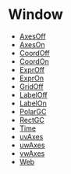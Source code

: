 # Window

 * <a href="../tokens/AxesOff.md" title="0x7E09">AxesOff</a>
 * <a href="../tokens/AxesOn.md" title="0x7E08">AxesOn </a>
 * <a href="../tokens/CoordOff.md" title="0x7E05">CoordOff</a>
 * <a href="../tokens/CoordOn.md" title="0x7E04">CoordOn</a>
 * <a href="../tokens/ExprOff.md" title="0xBB51">ExprOff</a>
 * <a href="../tokens/ExprOn.md" title="0xBB50">ExprOn</a>
 * <a href="../tokens/GridOff.md" title="0x7E0B">GridOff</a>
 * <a href="../tokens/LabelOff.md" title="0x7E0D">LabelOff</a>
 * <a href="../tokens/LabelOn.md" title="0x7E0C">LabelOn</a>
 * <a href="../tokens/PolarGC.md" title="0x7E02">PolarGC</a>
 * <a href="../tokens/RectGC.md" title="0x7E03">RectGC</a>
 * <a href="../tokens/Time.md" title="0x7E0F">Time</a>
 * <a href="../tokens/uvAxes.md" title="0x7E10">uvAxes</a>
 * <a href="../tokens/uwAxes.md" title="0x7E12">uwAxes</a>
 * <a href="../tokens/vwAxes.md" title="0x7E11">vwAxes</a>
 * <a href="../tokens/Web.md" title="0x7E0E">Web</a>

